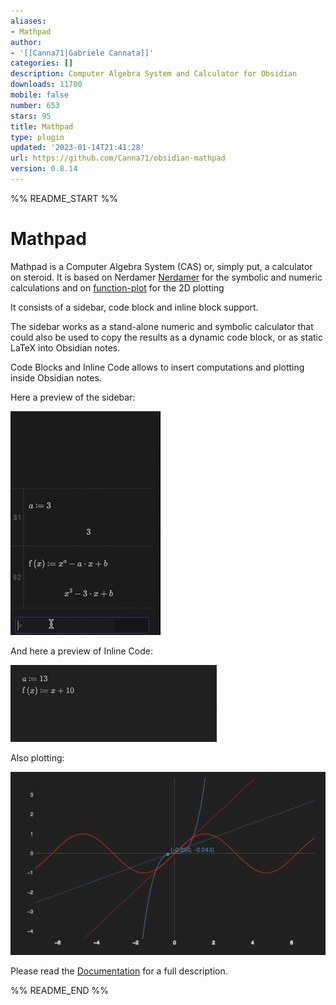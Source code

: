 ```yaml
---
aliases:
- Mathpad
author:
- '[[Canna71|Gabriele Cannata]]'
categories: []
description: Computer Algebra System and Calculator for Obsidian
downloads: 11700
mobile: false
number: 653
stars: 95
title: Mathpad
type: plugin
updated: '2023-01-14T21:41:28'
url: https://github.com/Canna71/obsidian-mathpad
version: 0.8.14
---
```


%% README_START %%

# Mathpad

Mathpad is a Computer Algebra System (CAS) or, simply put, a calculator on steroid.
It is based on Nerdamer [Nerdamer](https://nerdamer.com/) for the symbolic and numeric calculations and on [function-plot](https://mauriciopoppe.github.io/function-plot/) for the 2D plotting

It consists of a sidebar, code block and inline block support.

The sidebar works as a stand-alone numeric and symbolic calculator that could also be used to copy the results as a dynamic code block, or as static LaTeX into Obsidian notes.

Code Blocks and Inline Code allows to insert computations and plotting inside Obsidian notes.

Here a preview of the sidebar:

<img src="https://raw.githubusercontent.com/Canna71/obsidian-mathpad/HEAD/docs/sidebar-01.gif" width="240" >

And here a preview of Inline Code:

<img src="https://raw.githubusercontent.com/Canna71/obsidian-mathpad/HEAD/docs/inline-code-05.gif" width="330" >

Also plotting:

<img src="https://raw.githubusercontent.com/Canna71/obsidian-mathpad/HEAD/docs/plot_tangents_01.png" width="600" >

Please read the [Documentation](docs/main.md) for a full description.



%% README_END %%